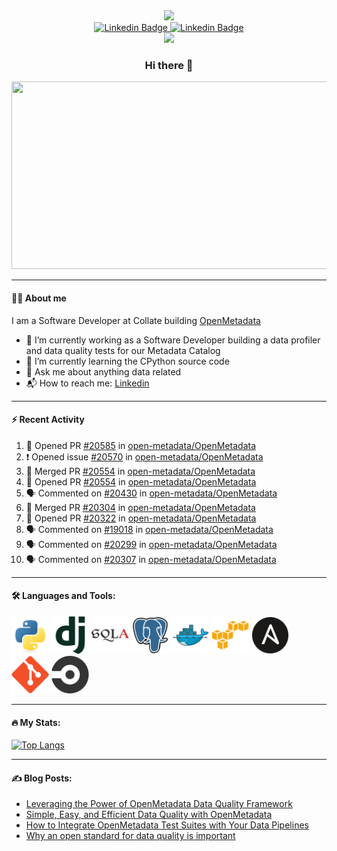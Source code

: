 <div id="header" align="center">
  <img src="https://media.giphy.com/media/5eLDrEaRGHegx2FeF2/giphy.gif" width="100"/>
</div>
<div id="badges" align="center">
  <a href="https://www.linkedin.com/in/teddycrepineau/">
    <img src="https://shields.io/badge/Linkedin-blue?logo=linkedin&logoColor=white&style=for-the-badge" alt="Linkedin Badge"/>
  </a>
  <a href="https://medium.com/@teddycrpineau">
    <img src="https://shields.io/badge/Medium-black?logo=medium&logoColor=white&style=for-the-badge" alt="Linkedin Badge"/>
  </a>
</div>
<div align="center">
  <img src="https://komarev.com/ghpvc/?username=TeddyCr&color=blue&style=flat-square" />
</div>

<h3 align="center">
Hi there 👋
</h3>
<div align="center">
  <img src="https://media.giphy.com/media/L8K62iTDkzGX6/giphy.gif" width="600" height="300"/>
</div>

---

#### :technologist: About me
I am a Software Developer at Collate building <a href="https://open-metadata.org"/>OpenMetadata</a>
- 🔭 I’m currently working as a Software Developer building a data profiler and data quality tests for our Metadata Catalog
- 🐍 I’m currently learning the CPython source code
- 💬 Ask me about anything data related
- 📬 How to reach me: [Linkedin](https://shields.io/badge/Linkedin-blue?logo=linkedin&logoColor=white&style=for-the-badge)

---

#### ⚡️ Recent Activity
<!--START_SECTION:activity-->
1. 💪 Opened PR [#20585](https://github.com/open-metadata/OpenMetadata/pull/20585) in [open-metadata/OpenMetadata](https://github.com/open-metadata/OpenMetadata)
2. ❗ Opened issue [#20570](https://github.com/open-metadata/OpenMetadata/issues/20570) in [open-metadata/OpenMetadata](https://github.com/open-metadata/OpenMetadata)
3. 🎉 Merged PR [#20554](https://github.com/open-metadata/OpenMetadata/pull/20554) in [open-metadata/OpenMetadata](https://github.com/open-metadata/OpenMetadata)
4. 💪 Opened PR [#20554](https://github.com/open-metadata/OpenMetadata/pull/20554) in [open-metadata/OpenMetadata](https://github.com/open-metadata/OpenMetadata)
5. 🗣 Commented on [#20430](https://github.com/open-metadata/OpenMetadata/issues/20430#issuecomment-2768593112) in [open-metadata/OpenMetadata](https://github.com/open-metadata/OpenMetadata)
6. 🎉 Merged PR [#20304](https://github.com/open-metadata/OpenMetadata/pull/20304) in [open-metadata/OpenMetadata](https://github.com/open-metadata/OpenMetadata)
7. 💪 Opened PR [#20322](https://github.com/open-metadata/OpenMetadata/pull/20322) in [open-metadata/OpenMetadata](https://github.com/open-metadata/OpenMetadata)
8. 🗣 Commented on [#19018](https://github.com/open-metadata/OpenMetadata/issues/19018#issuecomment-2732516723) in [open-metadata/OpenMetadata](https://github.com/open-metadata/OpenMetadata)
9. 🗣 Commented on [#20299](https://github.com/open-metadata/OpenMetadata/pull/20299#issuecomment-2732165249) in [open-metadata/OpenMetadata](https://github.com/open-metadata/OpenMetadata)
10. 🗣 Commented on [#20307](https://github.com/open-metadata/OpenMetadata/pull/20307#issuecomment-2731910926) in [open-metadata/OpenMetadata](https://github.com/open-metadata/OpenMetadata)
<!--END_SECTION:activity-->

---

#### :hammer_and_wrench: Languages and Tools:
<div>
   <img src="https://github.com/devicons/devicon/blob/master/icons/python/python-original.svg" width="60" height="60"/>
   <img src="https://github.com/devicons/devicon/blob/master/icons/django/django-plain.svg" width="60" height="60"/>
   <img src="https://github.com/devicons/devicon/blob/master/icons/sqlalchemy/sqlalchemy-original.svg" width="60" height="60"/>
   <img src="https://github.com/devicons/devicon/blob/master/icons/postgresql/postgresql-original.svg" width="60" height="60"/>
   <img src="https://github.com/devicons/devicon/blob/master/icons/docker/docker-original.svg" width="60" height="60"/>
   <img src="https://github.com/devicons/devicon/blob/master/icons/amazonwebservices/amazonwebservices-original.svg" width="60" height="60"/>
   <img src="https://github.com/devicons/devicon/blob/master/icons/ansible/ansible-original.svg" width="60" height="60"/>
   <img src="https://github.com/devicons/devicon/blob/master/icons/git/git-original.svg" width="60" height="60"/>
   <img src="https://github.com/devicons/devicon/blob/master/icons/circleci/circleci-plain.svg" width="60" height="60"/>
</div>

---

#### 🔥 My Stats:
[![Top Langs](https://github-readme-stats.vercel.app/api/top-langs/?username=TeddyCr&layout=compact&hide=javascript,html,css)](https://github.com/anuraghazra/github-readme-stats)

---

#### ✍️ Blog Posts:
<!-- BLOG-POST-LIST:START -->
- [Leveraging the Power of OpenMetadata Data Quality Framework](https://blog.open-metadata.org/leveraging-the-power-of-openmetadata-data-quality-framework-385ba2d8eaf?source=rss-16e0670af08f------2)
- [Simple, Easy, and Efficient Data Quality with OpenMetadata](https://blog.open-metadata.org/simple-easy-and-efficient-data-quality-with-openmetadata-1c4e7d329364?source=rss-16e0670af08f------2)
- [How to Integrate OpenMetadata Test Suites with Your Data Pipelines](https://blog.open-metadata.org/how-to-integrate-openmetadata-test-suites-with-your-data-pipelines-d83fb55fa494?source=rss-16e0670af08f------2)
- [Why an open standard for data quality is important](https://blog.open-metadata.org/why-are-we-building-a-data-quality-standard-1753fae87259?source=rss-16e0670af08f------2)
<!-- BLOG-POST-LIST:END -->
